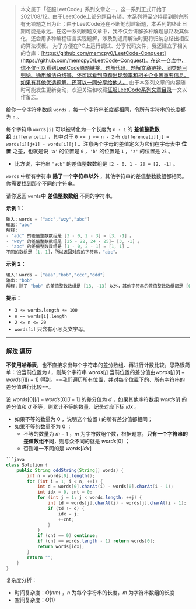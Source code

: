 > 本文属于「征服LeetCode」系列文章之一，这一系列正式开始于2021/08/12。由于LeetCode上部分题目有锁，本系列将至少持续到刷完所有无锁题之日为止；由于LeetCode还在不断地创建新题，本系列的终止日期可能是永远。在这一系列刷题文章中，我不仅会讲解多种解题思路及其优化，还会用多种编程语言实现题解，涉及到通用解法时更将归纳总结出相应的算法模板。
> <b></b>
> 为了方便在PC上运行调试、分享代码文件，我还建立了相关的仓库：[https://github.com/memcpy0/LeetCode-Conquest](https://github.com/memcpy0/LeetCode-Conquest)。在这一仓库中，你不仅可以看到LeetCode原题链接、题解代码、题解文章链接、同类题目归纳、通用解法总结等，还可以看到原题出现频率和相关企业等重要信息。如果有其他优选题解，还可以一同分享给他人。
> <b></b>
> 由于本系列文章的内容随时可能发生更新变动，欢迎关注和收藏[征服LeetCode系列文章目录](https://memcpy0.blog.csdn.net/article/details/119656559)一文以作备忘。

给你一个字符串数组 `words` ，每一个字符串长度都相同，令所有字符串的长度都为 `n` 。

每个字符串 `words[i]` 可以被转化为一个长度为 `n - 1` 的 **差值整数数组** `difference[i]` ，其中对于 `0 <= j <= n - 2` 有 `difference[i][j] = words[i][j+1] - words[i][j]` 。注意两个字母的差值定义为它们在字母表中 **位置** 之差，也就是说 `'a'` 的位置是 `0` ，`'b'` 的位置是 `1` ，`'z'` 的位置是 `25` 。

-   比方说，字符串 `"acb"` 的差值整数数组是 `[2 - 0, 1 - 2] = [2, -1]` 。

`words` 中所有字符串 **除了一个字符串以外** ，其他字符串的差值整数数组都相同。你需要找到那个不同的字符串。

请你返回 `words`中 **差值整数数组** 不同的字符串。

**示例 1：**
```java
输入：words = ["adc","wzy","abc"]
输出："abc"
解释：
- "adc" 的差值整数数组是 [3 - 0, 2 - 3] = [3, -1] 。
- "wzy" 的差值整数数组是 [25 - 22, 24 - 25]= [3, -1] 。
- "abc" 的差值整数数组是 [1 - 0, 2 - 1] = [1, 1] 。
不同的数组是 [1, 1]，所以返回对应的字符串，"abc"。
```
**示例 2：**
```java
输入：words = ["aaa","bob","ccc","ddd"]
输出："bob"
解释：除了 "bob" 的差值整数数组是 [13, -13] 以外，其他字符串的差值整数数组都是 [0, 0] 。
```
**提示：**
-   `3 <= words.length <= 100`
-   `n == words[i].length`
-   `2 <= n <= 20`
-   `words[i]` 只含有小写英文字母。

---
### 解法 遍历
**不使用哈希表**，也不直接求出每个字符串的差分数组、再进行计数比较。思路很简单：设当前位置为 $i$ ，则某个字符串 $words[j]$ 当前位置的差分值由$words[j][i] - words[j][i-1]$ 得到。==我们遍历所有位置，并对每个位置下的、所有字符串的差分值进行比较==。

设 $words[0][i] - words[0][i - 1]$ 的差分值为 $d$ ，如果其他字符数组 $words[j]$ 的差分值和 $d$ 不等，则累计不等的数量、记录对应下标 $idx$ 。
- 如果不等的数量为 $0$ ，说明这个位置 $i$ 的所有差分值都相同；
- 如果不等的数量不为 $0$ ：
    - 不等的数量为 $m - 1$ ，$m$ 为字符数组个数，根据题意，**只有一个字符串的差值数组不同**，则与众不同的就是 $words[0]$ ；
    - 否则唯一不同的是 $words[idx]$ 
```java
```java
class Solution {
    public String oddString(String[] words) {
        int n = words[0].length();
        for (int i = 1; i < n; ++i) {
            int d = words[0].charAt(i) - words[0].charAt(i - 1);
            int idx = 0, cnt = 0;
            for (int j = 1; j < words.length; ++j) {
                int td = words[j].charAt(i) - words[j].charAt(i - 1);
                if (td != d) {
                    idx = j;
                    ++cnt;
                } 
            }
            if (cnt == 0) continue;
            if (cnt == words.length - 1) return words[0];
            return words[idx];
        }
        return "";
    }
}
```
复杂度分析：
- 时间复杂度：$O(n m)$ ，$n$ 为每个字符串的长度，$m$ 为字符串数组的长度
- 空间复杂度：$O(1)$ 
